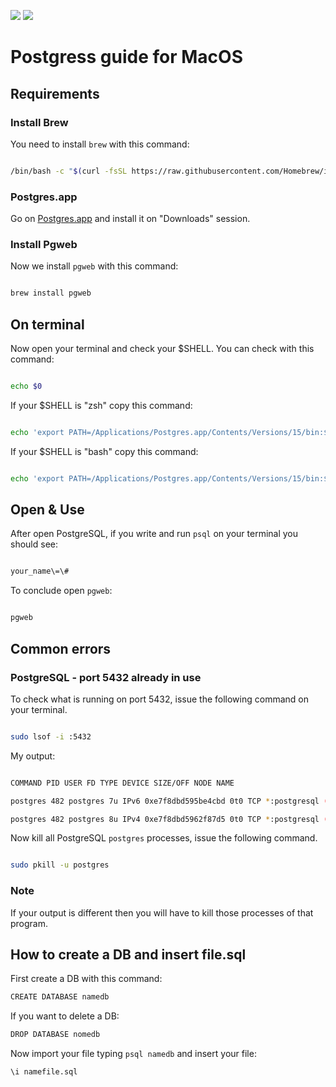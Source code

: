 <a href="https://github.com/0ri0nRo"><img src="https://img.shields.io/badge/GitHub-100000?style=for-the-badge&logo=github&logoColor=white"/></a>
<a href="https://t.me/CompilaQuindiVah"><img src="https://img.shields.io/badge/Telegram-2CA5E0?style=for-the-badge&logo=telegram&logoColor=white"/></a>
# Postgress guide for MacOS

## Requirements

### Install Brew

You need to install `brew` with this command:

  

```bash

/bin/bash -c "$(curl -fsSL https://raw.githubusercontent.com/Homebrew/install/HEAD/install.sh)"

```

### Postgres.app

Go on [Postgres.app](https://postgresapp.com/) and install it on "Downloads" session.

  

### Install Pgweb

Now we install `pgweb` with this command:

```bash

brew install pgweb

```

  

## On terminal

  

Now open your terminal and check your $SHELL. You can check with this command:

```bash

echo $0

```

If your $SHELL is "zsh" copy this command:

```bash

echo 'export PATH=/Applications/Postgres.app/Contents/Versions/15/bin:$PATH' >> ~/.zshrc

```

  

If your $SHELL is "bash" copy this command:

  

```bash

echo 'export PATH=/Applications/Postgres.app/Contents/Versions/15/bin:$PATH' >> ~/.bashrc

```

## Open & Use

After open PostgreSQL, if you write and run `psql` on your terminal you should see:

```bash

your_name\=\#

```

  

To conclude open `pgweb`:

```bash

pgweb

```

  

## Common errors

### PostgreSQL - port 5432 already in use

To check what is running on port 5432, issue the following command on your terminal.

```bash

sudo lsof -i :5432

```

  

My output:

```bash

COMMAND PID USER FD TYPE DEVICE SIZE/OFF NODE NAME

postgres 482 postgres 7u IPv6 0xe7f8dbd595be4cbd 0t0 TCP *:postgresql (LISTEN)

postgres 482 postgres 8u IPv4 0xe7f8dbd5962f87d5 0t0 TCP *:postgresql (LISTEN)

```

  

Now kill all PostgreSQL `postgres` processes, issue the following command.

```bash

sudo pkill -u postgres

```

### Note

If your output is different then you will have to kill those processes of that program.
## How to create a DB and insert file.sql

First create a DB with this command:

```bash
CREATE DATABASE namedb
```
If you want to delete a DB:
```bash
DROP DATABASE nomedb
```
Now import your file typing `psql namedb` and insert your file:
``` bash
\i namefile.sql
```



